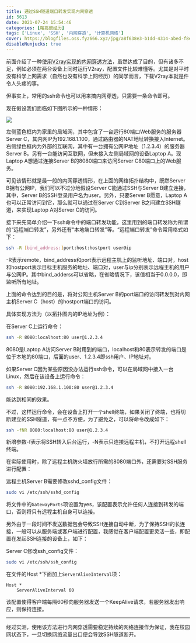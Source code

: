 ```yaml
---
title: 通过SSH隧道端口转发实现内网穿透
id: 5613
date: 2021-07-24 15:54:46
categories: [瞎捣鼓经历]
tags: ['Linux', 'SSH', '内网穿透', '计算机网络']
cover: https://blogfiles.oss.fyz666.xyz/jpg/a8f638e3-b1dd-4314-abed-f8e38315d8ce.jpg
disableNunjucks: true
---
```


前面介绍了一种[使用V2ray实现的内网穿透方法](/blog/5473/)，虽然达成了目的，但有诸多不足，例如必须在两台设备上同时运行V2ray，配置文件比较难懂等。尤其是对平时没有科学上网需求（自然也没有科学上网经历）的同学而言，下载V2ray本就是件令人头疼的事。

但事实上，常用的ssh命令也可以用来搞内网穿透，只需要一条命令即可。


现在假设我们面临如下图所示的一种情形：

![](https://blogfiles.oss.fyz666.xyz/jpg/a8f638e3-b1dd-4314-abed-f8e38315d8ce.jpg)

左侧蓝色框内为家里的局域网，其中包含了一台运行80端口Web服务的服务器Server C，其内网IP为192.168.1.100，通过路由器的NAT地址转换接入Internet。右侧绿色框内为外部的互联网，其中有一台拥有公网IP地址（1.2.3.4）的服务器Server B。另有一台能访问互联网，但未接入左侧局域网的设备Laptop A。现Laptop A想通过连接Server B的8080端口来访问Server C80端口上的Web服务。


可见该情形就是最一般的内网穿透情形，在上面的网络拓扑结构中，既然Server B拥有公网IP，我们可以不过分地假设Server C能通过SSH与Server B建立连接，其中，Server B的SSH登录用户名为user。另外，只要Server B愿意，Laptop A也可以正常访问到它，那么就可以通过在Server C到Server B之间建立SSH隧道，来实现Laptop A对Server C的访问。


接下来先简单介绍一下ssh命令中的端口转发功能，这里用到的端口转发称为所谓的“远程端口转发”，另外还有“本地端口转发”等。“远程端口转发”命令常用格式如下：

```bash
ssh -R [bind_address:]port:host:hostport user@ip
```

-R表示remote，bind_address和port表示远程主机上的监听地址、端口对，host和hostport表示目标主机服务的地址、端口对，user与ip分别表示远程主机的用户与公网IP。其中bind_adderss可以省略，在省略情况下，该值相当于0.0.0.0，即监听所有地址。


上面的命令达到的目的是，将对公网主机Server B的port端口的访问转发到对内网主机Server C（host）的hostport端口的访问。


具体实现方法为（以拓扑图内的IP地址为例）：


在Server C上运行命令：

```bash
ssh -R 8080:localhost:80 user@1.2.3.4
```

8080是Laptop A访问Server B时用到的端口，localhost和80表示转发的端口是位于本地的80端口，后面的user、1.2.3.4即ssh用户、IP地址对。


如果Server C因为某些原因没办法运行ssh命令，可以在局域网中接入一台Linux，然后在该设备上运行命令：

```bash
ssh -R 8080:192.168.1.100:80 user@1.2.3.4
```

能达到相同的效果。


不过，这样运行命令，会在设备上打开一个shell终端，如果关闭了终端，也将切断建立的SSH隧道，有一点不方便，为了避免之，可以将命令改成如下：

```bash
ssh -fNR 8080:localhost:80 user@1.2.3.4
```

新增参数-f表示将SSH转入后台运行，-N表示只连接远程主机，不打开远程shell终端。


在实际使用时，除了远程主机防火墙放行所需的8080端口外，还需要对SSH服务进行配置：


远程主机Server B需要修改sshd_config文件：

```bash
sudo vi /etc/ssh/sshd_config
```

将文件中的`GatewayPorts`项设置为yes，该配置表示允许任何人连接到转发的端口，否则将只有远程主机自身可以连接。


另外由于一段时间不发送数据包会导致SSH连接自动中断，为了保持SSH的长连接，一般可以从服务端或客户端进行配置，我感觉在客户端配置更灵活一些，即配置在发起SSH连接的设备上，如下：


Server C修改ssh_config文件：

```bash
sudo vi /etc/ssh/ssh_config
```

在文件的Host \*下面加上`ServerAliveInterval`项：

```plaintext
Host *
    ServerAliveInterval 60
```

该配置使得客户端每隔60秒向服务器发送一个KeepAlive请求，若服务器发出响应，则保持连接。


---

经过实测，使用该方法进行内网穿透需要稳定持续的网络连接作为保证，我在校园网状态下，一旦切换网络流量出口便会导致SSH隧道断开。
